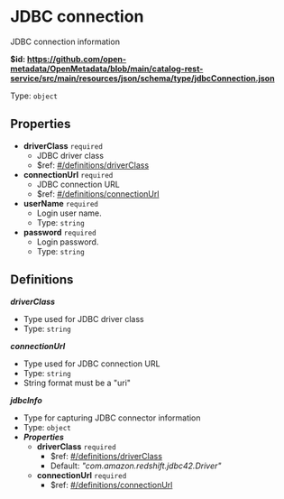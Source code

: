 # JDBC connection

JDBC connection information

<b id="httpsgithub.comopen-metadataopenmetadatablobmaincatalog-rest-servicesrcmainresourcesjsonschematypejdbcconnection.json">&#36;id: https://github.com/open-metadata/OpenMetadata/blob/main/catalog-rest-service/src/main/resources/json/schema/type/jdbcConnection.json</b>

Type: `object`

## Properties
 - <b id="#https://github.com/open-metadata/OpenMetadata/blob/main/catalog-rest-service/src/main/resources/json/schema/type/jdbcConnection.json/properties/driverClass">driverClass</b> `required`
	 - JDBC driver class
	 - &#36;ref: [#/definitions/driverClass](#/definitions/driverClass)
 - <b id="#https://github.com/open-metadata/OpenMetadata/blob/main/catalog-rest-service/src/main/resources/json/schema/type/jdbcConnection.json/properties/connectionUrl">connectionUrl</b> `required`
	 - JDBC connection URL
	 - &#36;ref: [#/definitions/connectionUrl](#/definitions/connectionUrl)
 - <b id="#https://github.com/open-metadata/OpenMetadata/blob/main/catalog-rest-service/src/main/resources/json/schema/type/jdbcConnection.json/properties/userName">userName</b> `required`
	 - Login user name.
	 - Type: `string`
 - <b id="#https://github.com/open-metadata/OpenMetadata/blob/main/catalog-rest-service/src/main/resources/json/schema/type/jdbcConnection.json/properties/password">password</b> `required`
	 - Login password.
	 - Type: `string`


## Definitions
**_driverClass_**

 - Type used for JDBC driver class
 - Type: `string`


**_connectionUrl_**

 - Type used for JDBC connection URL
 - Type: `string`
 - String format must be a "uri"


**_jdbcInfo_**

 - Type for capturing JDBC connector information
 - Type: `object`
 - **_Properties_**
	 - <b id="#https://github.com/open-metadata/OpenMetadata/blob/main/catalog-rest-service/src/main/resources/json/schema/type/jdbcConnection.json/definitions/jdbcInfo/properties/driverClass">driverClass</b> `required`
		 - &#36;ref: [#/definitions/driverClass](#/definitions/driverClass)
		 - Default: _"com.amazon.redshift.jdbc42.Driver"_
	 - <b id="#https://github.com/open-metadata/OpenMetadata/blob/main/catalog-rest-service/src/main/resources/json/schema/type/jdbcConnection.json/definitions/jdbcInfo/properties/connectionUrl">connectionUrl</b> `required`
		 - &#36;ref: [#/definitions/connectionUrl](#/definitions/connectionUrl)


